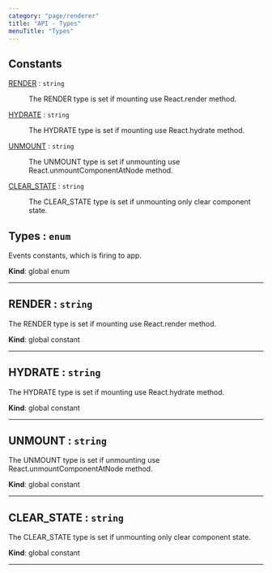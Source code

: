 ```yaml
---
category: "page/renderer"
title: "API - Types"
menuTitle: "Types"
---
```


## Constants

<dl>
<dt><a href="#RENDER">RENDER</a> : <code>string</code></dt>
<dd><p>The RENDER type is set if mounting use React.render method.</p>
</dd>
<dt><a href="#HYDRATE">HYDRATE</a> : <code>string</code></dt>
<dd><p>The HYDRATE type is set if mounting use React.hydrate method.</p>
</dd>
<dt><a href="#UNMOUNT">UNMOUNT</a> : <code>string</code></dt>
<dd><p>The UNMOUNT type is set if unmounting use React.unmountComponentAtNode method.</p>
</dd>
<dt><a href="#CLEAR_STATE">CLEAR_STATE</a> : <code>string</code></dt>
<dd><p>The CLEAR_STATE type is set if unmounting only clear component state.</p>
</dd>
</dl>

## Types : <code>enum</code>&nbsp;<a name="Types" href="https://github.com/seznam/ima/tree/17.5.3/page/renderer/Types.js#L6" target="_blank"><span class="icon"><i class="fas fa-external-link-alt fa-xs"></i></span></a>
Events constants, which is firing to app.

**Kind**: global enum  

* * *

## RENDER : <code>string</code>&nbsp;<a name="RENDER" href="https://github.com/seznam/ima/tree/17.5.3/page/renderer/Types.js#L13" target="_blank"><span class="icon"><i class="fas fa-external-link-alt fa-xs"></i></span></a>
The RENDER type is set if mounting use React.render method.

**Kind**: global constant  

* * *

## HYDRATE : <code>string</code>&nbsp;<a name="HYDRATE" href="https://github.com/seznam/ima/tree/17.5.3/page/renderer/Types.js#L20" target="_blank"><span class="icon"><i class="fas fa-external-link-alt fa-xs"></i></span></a>
The HYDRATE type is set if mounting use React.hydrate method.

**Kind**: global constant  

* * *

## UNMOUNT : <code>string</code>&nbsp;<a name="UNMOUNT" href="https://github.com/seznam/ima/tree/17.5.3/page/renderer/Types.js#L27" target="_blank"><span class="icon"><i class="fas fa-external-link-alt fa-xs"></i></span></a>
The UNMOUNT type is set if unmounting use React.unmountComponentAtNode method.

**Kind**: global constant  

* * *

## CLEAR\_STATE : <code>string</code>&nbsp;<a name="CLEAR_STATE" href="https://github.com/seznam/ima/tree/17.5.3/page/renderer/Types.js#L34" target="_blank"><span class="icon"><i class="fas fa-external-link-alt fa-xs"></i></span></a>
The CLEAR_STATE type is set if unmounting only clear component state.

**Kind**: global constant  

* * *

